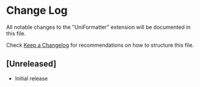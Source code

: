 # Change Log
All notable changes to the "UniFormatter" extension will be documented in this file.

Check [Keep a Changelog](http://keepachangelog.com/) for recommendations on how to structure this file.

## [Unreleased]
- Initial release